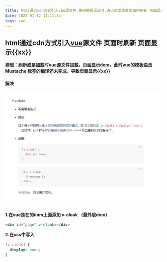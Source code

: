 ```yaml
---
title: html通过cdn方式引入vue源文件,使用模板语法时,进入页面或者页面时刷新 页面显示{{xx}}
date: 2023-01-12 11:11:34
tags: vue
---
```


## html通过cdn方式引入[vue](https://so.csdn.net/so/search?q=vue&spm=1001.2101.3001.7020)源文件 页面时刷新 页面显示{{xx}}

**猜想：刷新或是加载时vue源文件加载，页面显示dom，此时vue的模板语法 Mustache 标签的编译还未完成，导致页面显示{{xx}}**

#### 解决

<img src="./img/1.png" style="zoom:100%;" />

**1.在vue挂在的dom上面添加 v-cloak （最外层dom）**

```html
<div id="page" v-cloak></div>
```

**2.在css中写入**

```css
[v-cloak] {
  display: none;
}
```

